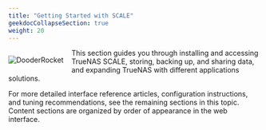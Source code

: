 ```yaml
---
title: "Getting Started with SCALE"
geekdocCollapseSection: true
weight: 20
---
```


<div style="float: left;margin-right: 1rem;">

![DooderRocket](/images/DooderRocket.jpg "Blast Off!")

</div>

This section guides you through installing and accessing TrueNAS SCALE, storing, backing up, and sharing data, and expanding TrueNAS with different applications solutions.

For more detailed interface reference articles, configuration instructions, and tuning recommendations, see the remaining sections in this topic.
Content sections are organized by order of appearance in the web interface.
